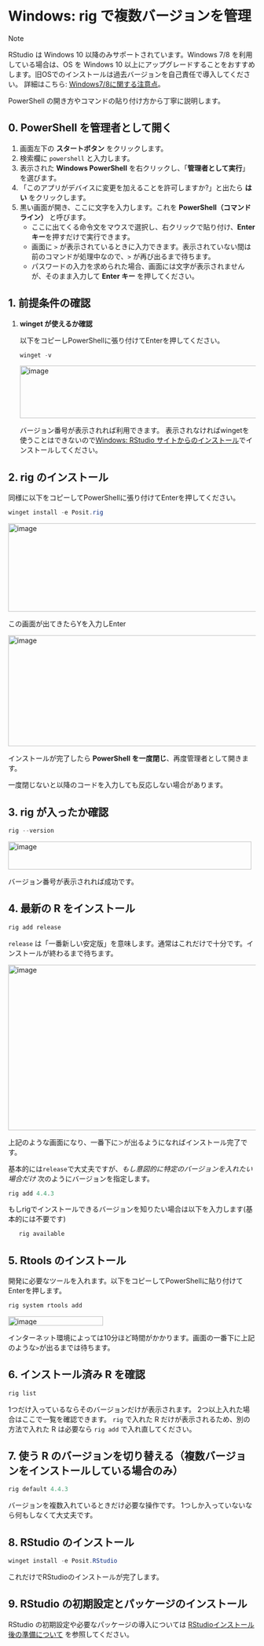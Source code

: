 # Windows: rig で複数バージョンを管理

> [!NOTE]
> RStudio は Windows 10 以降のみサポートされています。Windows 7/8 を利用している場合は、OS を Windows 10 以上にアップグレードすることをおすすめします。旧OSでのインストールは過去バージョンを自己責任で導入してください。 詳細はこちら: [Windows7/8に関する注意点](windows-r-japanese-path-issues.md)。

PowerShell の開き方やコマンドの貼り付け方から丁寧に説明します。

## 0. PowerShell を管理者として開く

1. 画面左下の **スタートボタン** をクリックします。
2. 検索欄に `powershell` と入力します。
3. 表示された **Windows PowerShell** を右クリックし、「**管理者として実行**」を選びます。
4. 「このアプリがデバイスに変更を加えることを許可しますか?」と出たら **はい** をクリックします。
5. 黒い画面が開き、ここに文字を入力します。これを **PowerShell（コマンドライン）** と呼びます。
   - ここに出てくる命令文をマウスで選択し、右クリックで貼り付け、**Enter キー**を押すだけで実行できます。
   - 画面に `>` が表示されているときに入力できます。表示されていない間は前のコマンドが処理中なので、`>` が再び出るまで待ちます。
   - パスワードの入力を求められた場合、画面には文字が表示されませんが、そのまま入力して **Enter キー** を押してください。

## 1. 前提条件の確認

1. **winget が使えるか確認**

   以下をコピーしPowerShellに張り付けてEnterを押してください。

   ```powershell
   winget -v
   ```

   <img width="680" height="107" alt="image" src="https://github.com/user-attachments/assets/a9870985-42ce-4dcd-8a9a-06dc23ffc570" />

   バージョン番号が表示されれば利用できます。
   表示されなければwingetを使うことはできないので[Windows: RStudio サイトからのインストール](windows-rstudio.md)でインストールしてください。

## 2. rig のインストール

同様に以下をコピーしてPowerShellに張り付けてEnterを押してください。

```powershell
winget install -e Posit.rig
```

   <img width="1439" height="180" alt="image" src="https://github.com/user-attachments/assets/549d7bba-c2eb-4641-b610-4597f0e81f3d" />

この画面が出てきたらYを入力しEnter

   <img width="1108" height="226" alt="image" src="https://github.com/user-attachments/assets/e2243e0b-421e-4731-bdcb-3ef8d29af32d" />

インストールが完了したら **PowerShell を一度閉じ**、再度管理者として開きます。

一度閉じないと以降のコードを入力しても反応しない場合があります。

## 3. rig が入ったか確認

```powershell
rig --version
```

   <img width="495" height="57" alt="image" src="https://github.com/user-attachments/assets/b9a510c8-8d51-4111-b298-cde9c63e55a4" />

バージョン番号が表示されれば成功です。

## 4. 最新の R をインストール

```powershell
rig add release
```

`release` は「一番新しい安定版」を意味します。通常はこれだけで十分です。インストールが終わるまで待ちます。

   <img width="980" height="337" alt="image" src="https://github.com/user-attachments/assets/296a65cc-e650-41c6-97b7-0df5475a8777" />

上記のような画面になり、一番下に`＞`が出るようになればインストール完了です。

基本的には`release`で大丈夫ですが、_もし意図的に特定のバージョンを入れたい場合だけ_ 次のようにバージョンを指定します。

```powershell
rig add 4.4.3
```

もしrigでインストールできるバージョンを知りたい場合は以下を入力します(基本的には不要です)

```bash
   rig available
```

## 5. Rtools のインストール

開発に必要なツールを入れます。以下をコピーしてPowerShellに貼り付けてEnterを押します。

```powershell
rig system rtools add
```

<img width="193" height="19" alt="image" src="https://github.com/user-attachments/assets/15c6fe01-71b5-4fe5-9ebb-13540b2f3606" />

インターネット環境によっては10分ほど時間がかかります。画面の一番下に上記のような`>`が出るまでは待ちます。

## 6. インストール済み R を確認

```powershell
rig list
```

1つだけ入っているならそのバージョンだけが表示されます。
2つ以上入れた場合はここで一覧を確認できます。
`rig` で入れた R だけが表示されるため、別の方法で入れた R は必要なら `rig add` で入れ直してください。

## 7. 使う R のバージョンを切り替える（複数バージョンをインストールしている場合のみ）

```powershell
rig default 4.4.3
```

バージョンを複数入れているときだけ必要な操作です。
1つしか入っていないなら何もしなくて大丈夫です。

## 8. RStudio のインストール

```powershell
winget install -e Posit.RStudio
```

これだけでRStudioのインストールが完了します。

## 9. RStudio の初期設定とパッケージのインストール

RStudio の初期設定や必要なパッケージの導入については [RStudioインストール後の準備について](rstudio-post-install.md) を参照してください。
